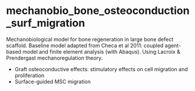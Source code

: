 # mechanobio_bone_osteoconduction_surf_migration

Mechanobiological model for bone regeneration in large bone defect scaffold.
Baseline model adapted from Checa et al 2011: coupled agent-based model and finite element analysis (with Abaqus).
Using Lacroix & Prendergast mechanoregulation theory.

+ Graft osteoconductive effects: stimulatory effects on cell migration and proliferation
+ Surface-guided MSC migration

